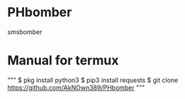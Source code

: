 # PHbomber
 smsbomber
# Manual for termux
"""
$ pkg install python3
$ pip3 install requests
$ git clone https://github.com/AkNOwn389/PHbomber
"""
